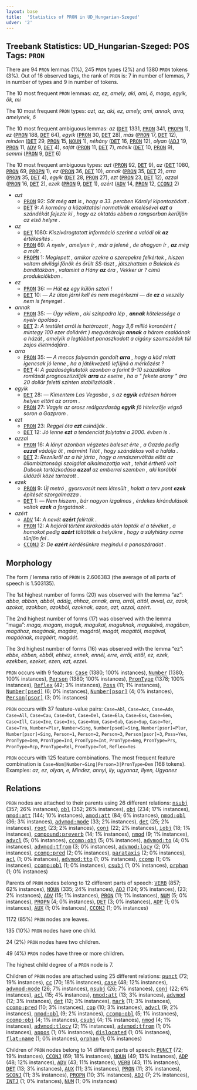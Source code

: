 ```yaml
---
layout: base
title:  'Statistics of PRON in UD_Hungarian-Szeged'
udver: '2'
---
```


## Treebank Statistics: UD_Hungarian-Szeged: POS Tags: `PRON`

There are 94 `PRON` lemmas (1%), 245 `PRON` types (2%) and 1380 `PRON` tokens (3%).
Out of 16 observed tags, the rank of `PRON` is: 7 in number of lemmas, 7 in number of types and 9 in number of tokens.

The 10 most frequent `PRON` lemmas: <em>az, ez, amely, aki, ami, ő, maga, egyik, ők, mi</em>

The 10 most frequent `PRON` types:  <em>azt, az, aki, ez, amely, ami, annak, arra, amelynek, ő</em>

The 10 most frequent ambiguous lemmas: <em>az</em> (<tt><a href="hu_szeged-pos-DET.html">DET</a></tt> 1331, <tt><a href="hu_szeged-pos-PRON.html">PRON</a></tt> 341, <tt><a href="hu_szeged-pos-PROPN.html">PROPN</a></tt> 1), <em>ez</em> (<tt><a href="hu_szeged-pos-PRON.html">PRON</a></tt> 188, <tt><a href="hu_szeged-pos-DET.html">DET</a></tt> 64), <em>egyik</em> (<tt><a href="hu_szeged-pos-PRON.html">PRON</a></tt> 30, <tt><a href="hu_szeged-pos-DET.html">DET</a></tt> 28), <em>más</em> (<tt><a href="hu_szeged-pos-PRON.html">PRON</a></tt> 17, <tt><a href="hu_szeged-pos-DET.html">DET</a></tt> 12), <em>minden</em> (<tt><a href="hu_szeged-pos-DET.html">DET</a></tt> 29, <tt><a href="hu_szeged-pos-PRON.html">PRON</a></tt> 15, <tt><a href="hu_szeged-pos-NOUN.html">NOUN</a></tt> 1), <em>néhány</em> (<tt><a href="hu_szeged-pos-DET.html">DET</a></tt> 16, <tt><a href="hu_szeged-pos-PRON.html">PRON</a></tt> 12), <em>olyan</em> (<tt><a href="hu_szeged-pos-ADJ.html">ADJ</a></tt> 19, <tt><a href="hu_szeged-pos-PRON.html">PRON</a></tt> 11, <tt><a href="hu_szeged-pos-ADV.html">ADV</a></tt> 9, <tt><a href="hu_szeged-pos-DET.html">DET</a></tt> 4), <em>saját</em> (<tt><a href="hu_szeged-pos-PRON.html">PRON</a></tt> 11, <tt><a href="hu_szeged-pos-DET.html">DET</a></tt> 7), <em>másik</em> (<tt><a href="hu_szeged-pos-DET.html">DET</a></tt> 10, <tt><a href="hu_szeged-pos-PRON.html">PRON</a></tt> 9), <em>semmi</em> (<tt><a href="hu_szeged-pos-PRON.html">PRON</a></tt> 9, <tt><a href="hu_szeged-pos-DET.html">DET</a></tt> 6)

The 10 most frequent ambiguous types:  <em>azt</em> (<tt><a href="hu_szeged-pos-PRON.html">PRON</a></tt> 92, <tt><a href="hu_szeged-pos-DET.html">DET</a></tt> 9), <em>az</em> (<tt><a href="hu_szeged-pos-DET.html">DET</a></tt> 1080, <tt><a href="hu_szeged-pos-PRON.html">PRON</a></tt> 69, <tt><a href="hu_szeged-pos-PROPN.html">PROPN</a></tt> 1), <em>ez</em> (<tt><a href="hu_szeged-pos-PRON.html">PRON</a></tt> 36, <tt><a href="hu_szeged-pos-DET.html">DET</a></tt> 10), <em>annak</em> (<tt><a href="hu_szeged-pos-PRON.html">PRON</a></tt> 35, <tt><a href="hu_szeged-pos-DET.html">DET</a></tt> 2), <em>arra</em> (<tt><a href="hu_szeged-pos-PRON.html">PRON</a></tt> 35, <tt><a href="hu_szeged-pos-DET.html">DET</a></tt> 4), <em>egyik</em> (<tt><a href="hu_szeged-pos-DET.html">DET</a></tt> 28, <tt><a href="hu_szeged-pos-PRON.html">PRON</a></tt> 27), <em>ezt</em> (<tt><a href="hu_szeged-pos-PRON.html">PRON</a></tt> 23, <tt><a href="hu_szeged-pos-DET.html">DET</a></tt> 12), <em>azzal</em> (<tt><a href="hu_szeged-pos-PRON.html">PRON</a></tt> 16, <tt><a href="hu_szeged-pos-DET.html">DET</a></tt> 2), <em>ezek</em> (<tt><a href="hu_szeged-pos-PRON.html">PRON</a></tt> 9, <tt><a href="hu_szeged-pos-DET.html">DET</a></tt> 1), <em>azért</em> (<tt><a href="hu_szeged-pos-ADV.html">ADV</a></tt> 14, <tt><a href="hu_szeged-pos-PRON.html">PRON</a></tt> 12, <tt><a href="hu_szeged-pos-CCONJ.html">CCONJ</a></tt> 2)


* <em>azt</em>
  * <tt><a href="hu_szeged-pos-PRON.html">PRON</a></tt> 92: <em>Sőt még <b>azt</b> is , hogy a 33. percben Károlyi kipontozódott .</em>
  * <tt><a href="hu_szeged-pos-DET.html">DET</a></tt> 9: <em>A kormány a közoktatási normatívák emelésével <b>azt</b> a szándékát fejezte ki , hogy az oktatás ebben a rangsorban kerüljön az első helyre .</em>
* <em>az</em>
  * <tt><a href="hu_szeged-pos-DET.html">DET</a></tt> 1080: <em>Kiszivárogtatott információ szerint a valódi ok <b>az</b> értékesítés .</em>
  * <tt><a href="hu_szeged-pos-PRON.html">PRON</a></tt> 69: <em>A nyelv , amelyen ír , már a jelené , de ahogyan ír , <b>az</b> még a múlt .</em>
  * <tt><a href="hu_szeged-pos-PROPN.html">PROPN</a></tt> 1: <em>Meglepett , amikor ezekre a szerepekre felkértek , hiszen voltam alvilági főnök és őrült SS-tiszt , játszhattam a Balekok és banditákban , valamint a Hány <b>az</b> óra , Vekker úr ? című produkciókban .</em>
* <em>ez</em>
  * <tt><a href="hu_szeged-pos-PRON.html">PRON</a></tt> 36: <em>— Hát <b>ez</b> egy külön sztori !</em>
  * <tt><a href="hu_szeged-pos-DET.html">DET</a></tt> 10: <em>— Az úton járni kell és nem megérkezni — de <b>ez</b> a veszély nem is fenyeget .</em>
* <em>annak</em>
  * <tt><a href="hu_szeged-pos-PRON.html">PRON</a></tt> 35: <em>— Úgy vélem , aki színpadra lép , <b>annak</b> kötelessége a nyelv ápolása .</em>
  * <tt><a href="hu_szeged-pos-DET.html">DET</a></tt> 2: <em>A testület arról is határozott , hogy 3,6 millió koronáért ( mintegy 100 ezer dollárért ) megvásárolja <b>annak</b> a három családnak a házát , amelyik a legtöbbet panaszkodott a cigány szomszédok túl zajos életmódjára .</em>
* <em>arra</em>
  * <tt><a href="hu_szeged-pos-PRON.html">PRON</a></tt> 35: <em>— A meccs folyamán gondolt <b>arra</b> , hogy a köd miatt igencsak jó lenne , ha a játékvezető lefújná a mérkőzést ?</em>
  * <tt><a href="hu_szeged-pos-DET.html">DET</a></tt> 4: <em>A gazdaságkutatók azonban a forint 9-10 százalékos romlását prognosztizálják <b>arra</b> az esetre , ha a " fekete arany " ára 20 dollár feletti szinten stabilizálódik .</em>
* <em>egyik</em>
  * <tt><a href="hu_szeged-pos-DET.html">DET</a></tt> 28: <em>— Kimentem Las Vegasba , s az <b>egyik</b> edzésen három helyen eltört az orrom .</em>
  * <tt><a href="hu_szeged-pos-PRON.html">PRON</a></tt> 27: <em>Vagyis az orosz reálgazdaság <b>egyik</b> fő hitelezője végső soron a Gazprom .</em>
* <em>ezt</em>
  * <tt><a href="hu_szeged-pos-PRON.html">PRON</a></tt> 23: <em>Reggel óta <b>ezt</b> csinálják .</em>
  * <tt><a href="hu_szeged-pos-DET.html">DET</a></tt> 12: <em>Jó lenne <b>ezt</b> a tendenciát folytatni a 2000. évben is .</em>
* <em>azzal</em>
  * <tt><a href="hu_szeged-pos-PRON.html">PRON</a></tt> 16: <em>A lányt azonban végzetes baleset érte , a Gazda pedig <b>azzal</b> vádolja őt , mármint Titót , hogy szándékos volt a halála .</em>
  * <tt><a href="hu_szeged-pos-DET.html">DET</a></tt> 2: <em>Rezníkről az a hír járta , hogy a rendszerváltás előtt az állambiztonsági szolgálat alkalmazottja volt , tehát érthető volt Dubcek tartózkodása <b>azzal</b> az emberrel szemben , aki korábbi üldözői közé tartozott .</em>
* <em>ezek</em>
  * <tt><a href="hu_szeged-pos-PRON.html">PRON</a></tt> 9: <em>Új metró , gyorsvasút nem létesült , holott a terv pont <b>ezek</b> építését szorgalmazza .</em>
  * <tt><a href="hu_szeged-pos-DET.html">DET</a></tt> 1: <em>— Nem hiszem , bár nagyon izgalmas , érdekes kirándulások voltak <b>ezek</b> a forgatások .</em>
* <em>azért</em>
  * <tt><a href="hu_szeged-pos-ADV.html">ADV</a></tt> 14: <em>A nevét <b>azért</b> felírták .</em>
  * <tt><a href="hu_szeged-pos-PRON.html">PRON</a></tt> 12: <em>A hajóról történt kirakodás után lopták el a tévéket , a homokot pedig <b>azért</b> töltötték a helyükre , hogy a súlyhiány name tűnjön fel .</em>
  * <tt><a href="hu_szeged-pos-CCONJ.html">CCONJ</a></tt> 2: <em>De <b>azért</b> kérdésünkre megindul a panaszáradat .</em>

## Morphology

The form / lemma ratio of `PRON` is 2.606383 (the average of all parts of speech is 1.503135).

The 1st highest number of forms (20) was observed with the lemma “az”: <em>abba, abban, abból, addig, ahhoz, annak, arra, arról, attól, avval, az, azok, azokat, azokban, azokból, azoknak, azon, azt, azzal, azért</em>.

The 2nd highest number of forms (17) was observed with the lemma “maga”: <em>maga, magam, maguk, magukat, maguknak, magukévá, magában, magához, magának, magára, magáról, magát, magától, magával, magáénak, magáért, magáét</em>.

The 3rd highest number of forms (16) was observed with the lemma “ez”: <em>ebbe, ebben, ebből, ehhez, ennek, ennél, erre, erről, ettől, ez, ezek, ezekben, ezeket, ezen, ezt, ezzel</em>.

`PRON` occurs with 9 features: <tt><a href="hu_szeged-feat-Case.html">Case</a></tt> (1380; 100% instances), <tt><a href="hu_szeged-feat-Number.html">Number</a></tt> (1380; 100% instances), <tt><a href="hu_szeged-feat-Person.html">Person</a></tt> (1380; 100% instances), <tt><a href="hu_szeged-feat-PronType.html">PronType</a></tt> (1378; 100% instances), <tt><a href="hu_szeged-feat-Reflex.html">Reflex</a></tt> (42; 3% instances), <tt><a href="hu_szeged-feat-Poss.html">Poss</a></tt> (11; 1% instances), <tt><a href="hu_szeged-feat-Number-psed.html">Number[psed]</a></tt> (6; 0% instances), <tt><a href="hu_szeged-feat-Number-psor.html">Number[psor]</a></tt> (4; 0% instances), <tt><a href="hu_szeged-feat-Person-psor.html">Person[psor]</a></tt> (3; 0% instances)

`PRON` occurs with 37 feature-value pairs: `Case=Abl`, `Case=Acc`, `Case=Ade`, `Case=All`, `Case=Cau`, `Case=Dat`, `Case=Del`, `Case=Ela`, `Case=Ess`, `Case=Gen`, `Case=Ill`, `Case=Ine`, `Case=Ins`, `Case=Nom`, `Case=Sub`, `Case=Sup`, `Case=Ter`, `Case=Tra`, `Number=Plur`, `Number=Sing`, `Number[psed]=Sing`, `Number[psor]=Plur`, `Number[psor]=Sing`, `Person=1`, `Person=2`, `Person=3`, `Person[psor]=3`, `Poss=Yes`, `PronType=Dem`, `PronType=Ind`, `PronType=Int`, `PronType=Neg`, `PronType=Prs`, `PronType=Rcp`, `PronType=Rel`, `PronType=Tot`, `Reflex=Yes`

`PRON` occurs with 125 feature combinations.
The most frequent feature combination is `Case=Nom|Number=Sing|Person=3|PronType=Dem` (168 tokens).
Examples: <em>az, ez, olyan, e, Mindez, annyi, ily, ugyanaz, Ilyen, Ugyanez</em>


## Relations

`PRON` nodes are attached to their parents using 26 different relations: <tt><a href="hu_szeged-dep-nsubj.html">nsubj</a></tt> (357; 26% instances), <tt><a href="hu_szeged-dep-obl.html">obl</a></tt> (352; 26% instances), <tt><a href="hu_szeged-dep-obj.html">obj</a></tt> (234; 17% instances), <tt><a href="hu_szeged-dep-nmod-att.html">nmod:att</a></tt> (144; 10% instances), <tt><a href="hu_szeged-dep-amod-att.html">amod:att</a></tt> (84; 6% instances), <tt><a href="hu_szeged-dep-nmod-obl.html">nmod:obl</a></tt> (36; 3% instances), <tt><a href="hu_szeged-dep-advmod-mode.html">advmod:mode</a></tt> (33; 2% instances), <tt><a href="hu_szeged-dep-det.html">det</a></tt> (25; 2% instances), <tt><a href="hu_szeged-dep-root.html">root</a></tt> (23; 2% instances), <tt><a href="hu_szeged-dep-conj.html">conj</a></tt> (22; 2% instances), <tt><a href="hu_szeged-dep-iobj.html">iobj</a></tt> (18; 1% instances), <tt><a href="hu_szeged-dep-compound-preverb.html">compound:preverb</a></tt> (14; 1% instances), <tt><a href="hu_szeged-dep-nmod.html">nmod</a></tt> (9; 1% instances), <tt><a href="hu_szeged-dep-advcl.html">advcl</a></tt> (5; 0% instances), <tt><a href="hu_szeged-dep-ccomp-obj.html">ccomp:obj</a></tt> (5; 0% instances), <tt><a href="hu_szeged-dep-advmod-to.html">advmod:to</a></tt> (4; 0% instances), <tt><a href="hu_szeged-dep-advmod-tfrom.html">advmod:tfrom</a></tt> (3; 0% instances), <tt><a href="hu_szeged-dep-advmod-locy.html">advmod:locy</a></tt> (2; 0% instances), <tt><a href="hu_szeged-dep-ccomp-pred.html">ccomp:pred</a></tt> (2; 0% instances), <tt><a href="hu_szeged-dep-parataxis.html">parataxis</a></tt> (2; 0% instances), <tt><a href="hu_szeged-dep-acl.html">acl</a></tt> (1; 0% instances), <tt><a href="hu_szeged-dep-advmod-tto.html">advmod:tto</a></tt> (1; 0% instances), <tt><a href="hu_szeged-dep-ccomp.html">ccomp</a></tt> (1; 0% instances), <tt><a href="hu_szeged-dep-ccomp-obl.html">ccomp:obl</a></tt> (1; 0% instances), <tt><a href="hu_szeged-dep-csubj.html">csubj</a></tt> (1; 0% instances), <tt><a href="hu_szeged-dep-orphan.html">orphan</a></tt> (1; 0% instances)

Parents of `PRON` nodes belong to 12 different parts of speech: <tt><a href="hu_szeged-pos-VERB.html">VERB</a></tt> (857; 62% instances), <tt><a href="hu_szeged-pos-NOUN.html">NOUN</a></tt> (335; 24% instances), <tt><a href="hu_szeged-pos-ADJ.html">ADJ</a></tt> (124; 9% instances),  (23; 2% instances), <tt><a href="hu_szeged-pos-ADV.html">ADV</a></tt> (15; 1% instances), <tt><a href="hu_szeged-pos-PRON.html">PRON</a></tt> (11; 1% instances), <tt><a href="hu_szeged-pos-NUM.html">NUM</a></tt> (5; 0% instances), <tt><a href="hu_szeged-pos-PROPN.html">PROPN</a></tt> (4; 0% instances), <tt><a href="hu_szeged-pos-DET.html">DET</a></tt> (3; 0% instances), <tt><a href="hu_szeged-pos-ADP.html">ADP</a></tt> (1; 0% instances), <tt><a href="hu_szeged-pos-AUX.html">AUX</a></tt> (1; 0% instances), <tt><a href="hu_szeged-pos-CCONJ.html">CCONJ</a></tt> (1; 0% instances)

1172 (85%) `PRON` nodes are leaves.

135 (10%) `PRON` nodes have one child.

24 (2%) `PRON` nodes have two children.

49 (4%) `PRON` nodes have three or more children.

The highest child degree of a `PRON` node is 7.

Children of `PRON` nodes are attached using 25 different relations: <tt><a href="hu_szeged-dep-punct.html">punct</a></tt> (72; 19% instances), <tt><a href="hu_szeged-dep-cc.html">cc</a></tt> (70; 18% instances), <tt><a href="hu_szeged-dep-case.html">case</a></tt> (48; 12% instances), <tt><a href="hu_szeged-dep-advmod-mode.html">advmod:mode</a></tt> (26; 7% instances), <tt><a href="hu_szeged-dep-nsubj.html">nsubj</a></tt> (26; 7% instances), <tt><a href="hu_szeged-dep-conj.html">conj</a></tt> (22; 6% instances), <tt><a href="hu_szeged-dep-acl.html">acl</a></tt> (15; 4% instances), <tt><a href="hu_szeged-dep-nmod-att.html">nmod:att</a></tt> (13; 3% instances), <tt><a href="hu_szeged-dep-advmod.html">advmod</a></tt> (12; 3% instances), <tt><a href="hu_szeged-dep-det.html">det</a></tt> (12; 3% instances), <tt><a href="hu_szeged-dep-mark.html">mark</a></tt> (11; 3% instances), <tt><a href="hu_szeged-dep-ccomp-pred.html">ccomp:pred</a></tt> (10; 3% instances), <tt><a href="hu_szeged-dep-cop.html">cop</a></tt> (10; 3% instances), <tt><a href="hu_szeged-dep-advcl.html">advcl</a></tt> (9; 2% instances), <tt><a href="hu_szeged-dep-nmod-obl.html">nmod:obl</a></tt> (9; 2% instances), <tt><a href="hu_szeged-dep-ccomp-obl.html">ccomp:obl</a></tt> (5; 1% instances), <tt><a href="hu_szeged-dep-ccomp-obj.html">ccomp:obj</a></tt> (4; 1% instances), <tt><a href="hu_szeged-dep-csubj.html">csubj</a></tt> (4; 1% instances), <tt><a href="hu_szeged-dep-nmod.html">nmod</a></tt> (4; 1% instances), <tt><a href="hu_szeged-dep-advmod-tlocy.html">advmod:tlocy</a></tt> (2; 1% instances), <tt><a href="hu_szeged-dep-advmod-tfrom.html">advmod:tfrom</a></tt> (1; 0% instances), <tt><a href="hu_szeged-dep-appos.html">appos</a></tt> (1; 0% instances), <tt><a href="hu_szeged-dep-dislocated.html">dislocated</a></tt> (1; 0% instances), <tt><a href="hu_szeged-dep-flat-name.html">flat:name</a></tt> (1; 0% instances), <tt><a href="hu_szeged-dep-orphan.html">orphan</a></tt> (1; 0% instances)

Children of `PRON` nodes belong to 14 different parts of speech: <tt><a href="hu_szeged-pos-PUNCT.html">PUNCT</a></tt> (72; 19% instances), <tt><a href="hu_szeged-pos-CCONJ.html">CCONJ</a></tt> (69; 18% instances), <tt><a href="hu_szeged-pos-NOUN.html">NOUN</a></tt> (49; 13% instances), <tt><a href="hu_szeged-pos-ADP.html">ADP</a></tt> (48; 12% instances), <tt><a href="hu_szeged-pos-ADV.html">ADV</a></tt> (43; 11% instances), <tt><a href="hu_szeged-pos-VERB.html">VERB</a></tt> (43; 11% instances), <tt><a href="hu_szeged-pos-DET.html">DET</a></tt> (13; 3% instances), <tt><a href="hu_szeged-pos-AUX.html">AUX</a></tt> (11; 3% instances), <tt><a href="hu_szeged-pos-PRON.html">PRON</a></tt> (11; 3% instances), <tt><a href="hu_szeged-pos-SCONJ.html">SCONJ</a></tt> (11; 3% instances), <tt><a href="hu_szeged-pos-PROPN.html">PROPN</a></tt> (10; 3% instances), <tt><a href="hu_szeged-pos-ADJ.html">ADJ</a></tt> (7; 2% instances), <tt><a href="hu_szeged-pos-INTJ.html">INTJ</a></tt> (1; 0% instances), <tt><a href="hu_szeged-pos-NUM.html">NUM</a></tt> (1; 0% instances)

